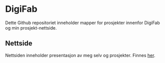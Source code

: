 # DigiFab
Dette Github repositoriet inneholder mapper for prosjekter innenfor DigiFab og min prosjekt-nettside. 

## Nettside
Nettsiden inneholder presentasjon av meg selv og prosjekter. Finnes [her](https://mathiasmellemstuen.github.io/DigiFab/index.html).
